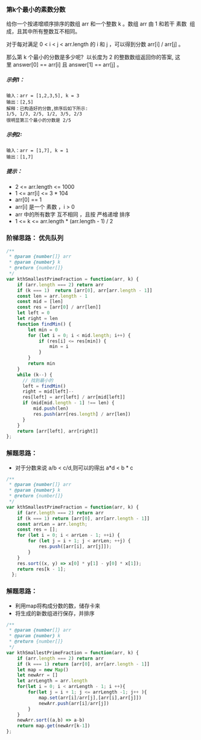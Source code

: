 ### 第k个最小的素数分数
给你一个按递增顺序排序的数组 arr 和一个整数 k 。数组 arr 由 1 和若干 素数  组成，且其中所有整数互不相同。

对于每对满足 0 < i < j < arr.length 的 i 和 j ，可以得到分数 arr[i] / arr[j] 。

那么第 k 个最小的分数是多少呢?  以长度为 2 的整数数组返回你的答案, 这里 answer[0] == arr[i] 且 answer[1] == arr[j] 。

##### 示例1：

    输入：arr = [1,2,3,5], k = 3
    输出：[2,5]
    解释：已构造好的分数,排序后如下所示: 
    1/5, 1/3, 2/5, 1/2, 3/5, 2/3
    很明显第三个最小的分数是 2/5

##### 示例2:

    输入：arr = [1,7], k = 1
    输出：[1,7]

##### 提示：
- 2 <= arr.length <= 1000
- 1 <= arr[i] <= 3 * 104
- arr[0] == 1
- arr[i] 是一个 素数 ，i > 0
- arr 中的所有数字 互不相同 ，且按 严格递增 排序
- 1 <= k <= arr.length * (arr.length - 1) / 2

### 阶梯思路： 优先队列

```js
/**
 * @param {number[]} arr
 * @param {number} k
 * @return {number[]}
 */
var kthSmallestPrimeFraction = function(arr, k) {
    if (arr.length === 2) return arr
    if (k === 1)  return [arr[0], arr[arr.length - 1]]
    const len = arr.length - 1
    const mid = [len]
    const res = [arr[0] / arr[len]]
    let left = 0
    let right = len
    function findMin() {
        let min = 0
        for (let i = 0; i < mid.length; i++) {
            if (res[i] <= res[min]) {
                min = i
            }
        }
        return min
    }
    while (k--) {
      // 找到最小的
      left = findMin()
      right = mid[left]--
      res[left] = arr[left] / arr[mid[left]]
      if (mid[mid.length - 1] !== len) {
          mid.push(len)
          res.push(arr[res.length] / arr[len])
      }
    }
    return [arr[left], arr[right]]
};
```
### 解题思路：
- 对于分数来说 a/b < c/d,则可以的得出 a*d < b * c

```js
/**
 * @param {number[]} arr
 * @param {number} k
 * @return {number[]}
 */
var kthSmallestPrimeFraction = function(arr, k) {
    if (arr.length === 2) return arr
    if (k === 1) return [arr[0], arr[arr.length - 1]]
    const arrLen = arr.length;
    const res = [];
    for (let i = 0; i < arrLen - 1; ++i) {
        for (let j = i + 1; j < arrLen; ++j) {
            res.push([arr[i], arr[j]]);
        }
    }
    res.sort((x, y) => x[0] * y[1] - y[0] * x[1]);
    return res[k - 1];
  };
```

### 解题思路：
- 利用map将构成分数的数，储存卡来
- 将生成的新数组进行保存，并排序
```js
/**
 * @param {number[]} arr
 * @param {number} k
 * @return {number[]}
 */
var kthSmallestPrimeFraction = function(arr, k) {
    if (arr.length === 2) return arr
    if (k === 1) return [arr[0], arr[arr.length - 1]]
    let map = new Map()
    let newArr = []
    let arrLength = arr.length
    for(let i = 0; i < arrLength - 1; i ++){
        for(let j = i + 1; j <= arrLength -1; j++ ){
            map.set(arr[i]/arr[j],[arr[i],arr[j]])
            newArr.push(arr[i]/arr[j])
        }
    }
    newArr.sort((a,b) => a-b)
    return map.get(newArr[k-1])
};
```